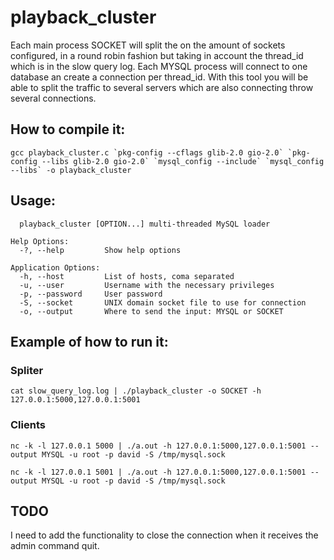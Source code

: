 # playback_cluster
Each main process SOCKET will split the on the amount of sockets configured, in a round robin fashion but taking in account the thread_id which is in the slow query log. Each MYSQL process will connect to one database an create a connection per thread_id. 
With this tool you will be able to split the traffic to several servers which are also connecting throw several connections. 

## How to compile it:
```
gcc playback_cluster.c `pkg-config --cflags glib-2.0 gio-2.0` `pkg-config --libs glib-2.0 gio-2.0` `mysql_config --include` `mysql_config --libs` -o playback_cluster
```

## Usage:
```
  playback_cluster [OPTION...] multi-threaded MySQL loader

Help Options:
  -?, --help         Show help options

Application Options:
  -h, --host         List of hosts, coma separated
  -u, --user         Username with the necessary privileges
  -p, --password     User password
  -S, --socket       UNIX domain socket file to use for connection
  -o, --output       Where to send the input: MYSQL or SOCKET
  ```
  
## Example of how to run it:

### Spliter 
```
cat slow_query_log.log | ./playback_cluster -o SOCKET -h 127.0.0.1:5000,127.0.0.1:5001
```
### Clients
```
nc -k -l 127.0.0.1 5000 | ./a.out -h 127.0.0.1:5000,127.0.0.1:5001 --output MYSQL -u root -p david -S /tmp/mysql.sock
```
```
nc -k -l 127.0.0.1 5001 | ./a.out -h 127.0.0.1:5000,127.0.0.1:5001 --output MYSQL -u root -p david -S /tmp/mysql.sock
```

## TODO
I need to add the functionality to close the connection when it receives the admin command quit. 
